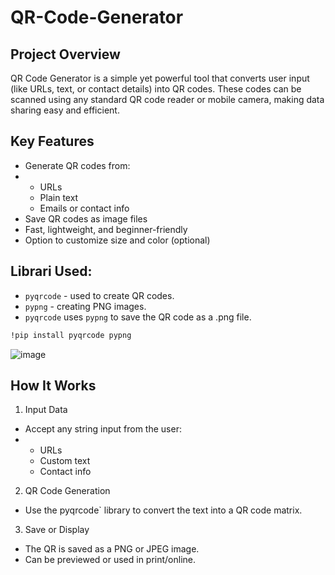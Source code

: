 # QR-Code-Generator


## Project Overview

QR Code Generator is a simple yet powerful tool that converts user input (like URLs, text, or contact details) into QR codes. These codes can be scanned using any standard QR code reader or mobile camera, making data sharing easy and efficient.


## Key Features
- Generate QR codes from:
- - URLs
  - Plain text
  - Emails or contact info
- Save QR codes as image files
- Fast, lightweight, and beginner-friendly
- Option to customize size and color (optional)


## Librari Used:
- `pyqrcode` - used to create QR codes.
- `pypng` - creating PNG images.
- `pyqrcode` uses `pypng` to save the QR code as a .png file.


```bash
!pip install pyqrcode pypng
```


![image](https://github.com/user-attachments/assets/80fcf445-ac31-4cfa-bff7-518441a2cec1)

## How It Works
1. Input Data
- Accept any string input from the user:
- - URLs
  - Custom text
  - Contact info

2. QR Code Generation
- Use the pyqrcode` library to convert the text into a QR code matrix.

3. Save or Display
- The QR is saved as a PNG or JPEG image.
- Can be previewed or used in print/online.






